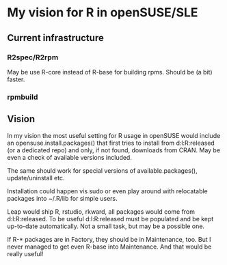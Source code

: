 # My vision for R in openSUSE/SLE

## Current infrastructure
### R2spec/R2rpm
May be use R-core instead of R-base for building rpms.
Should be (a bit) faster.
    
### rpmbuild
    
## Vision
In my vision the most useful setting for R usage in openSUSE would
include an opensuse.install.packages() that first tries to install 
from d:l:R:released (or a dedicated repo) and only, if not found,
downloads from CRAN.
May be even a check of available versions included.

The same should work for special versions of available.packages(),
update/uninstall etc.

Installation could happen vis sudo or even play around with relocatable
packages into ~/.R/lib for simple users.

Leap would ship R, rstudio, rkward, all packages would come from
d:l:R:released. To be useful d:l:R:released must be populated and be
kept up-to-date automatically. Not a small task, but may be a possible
one.

If R-* packages are in Factory, they should be in Maintenance, too.
But I never managed to get even R-base into Maintenance. And that would
be really useful!

